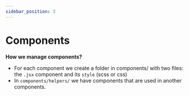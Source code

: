 ```yaml
---
sidebar_position: 3
---
```


# Components

**How we manage components?**
    
- For each component we create a folder in components/ with two files: the `.jsx` component and its `style` (scss or css)
- In `components/helpers/` we have components that are used in another components.